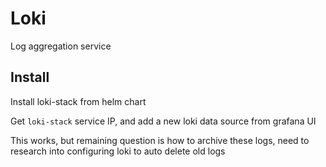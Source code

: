 # Loki

Log aggregation service

## Install

Install loki-stack from helm chart

Get `loki-stack` service IP, and add a new loki data source from grafana UI

This works, but remaining question is how to archive these logs, need to research into configuring loki to auto delete old logs